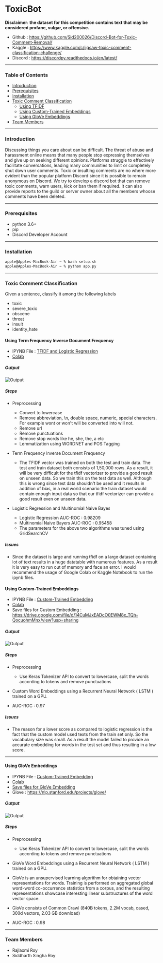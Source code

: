 # ToxicBot

**Disclaimer: the dataset for this competition contains text that may be considered profane, vulgar, or offensive.**

- Github : https://github.com/Sid200026/Discord-Bot-for-Toxic-Comment-Removal/
- Kaggle : https://www.kaggle.com/c/jigsaw-toxic-comment-classification-challenge/
- Discord : https://discordpy.readthedocs.io/en/latest/

---

### Table of Contents

- [ Introduction ](#introduction)
- [ Prerequisites](#prereq)
- [ Installation](#installation)
- [ Toxic Comment Classification](#toxic)
  - [ Using TFIDF](#tfidf)
  - [ Using Custom-Trained Embeddings](#custom)
  - [ Using GloVe Embeddings](#glove)
- [ Team Members](#team)

---

<a name="introduction" />

### Introduction

Discussing things you care about can be difficult. The threat of abuse and harassment online means that many people stop expressing themselves and give up on seeking different opinions. Platforms struggle to effectively facilitate conversations, leading many communities to limit or completely shut down user comments. Toxic or insulting comments are no where more evident than the popular platform Discord since it is possible to remain anonymous on Discord. We try to develop a discord bot that can remove toxic comments, warn users, kick or ban them if required. It can also provide reports to the guild or server owner about all the members whoose comments have been deleted.

---

<a name="prereq" />

### Prerequisites

- python 3.6+
- pip
- Discord Developer Account

---

<a name="installation" />

### Installation

```bash
apple@Apples-MacBook-Air ~ % bash setup.sh
apple@Apples-MacBook-Air ~ % python app.py
```

---

<a name="toxic" />

### Toxic Comment Classification

Given a sentence, classify it among the following labels

- toxic
- severe_toxic
- obscene
- threat
- insult
- identity_hate

<a name="tfidf" />

#### Using Term Frequency Inverse Document Frequency

- IPYNB File : [TFIDF and Logistic Regression](ML/Toxic_Comment_Classifier_tfidf.ipynb)
- [Colab](https://colab.research.google.com/drive/1dRvXLOSmEwfRRIctLiTROt4-UVGxbXtk?usp=sharing)

##### Output

<img src="https://github.com/Sid200026/Discord-Bot-for-Toxic-Comment-Removal/blob/master/ML/Output/Logistic%20Regression%20using%20TFIDF.png" alt="Output"/>

##### Steps

- Preprocessing

  - Convert to lowercase
  - Remove abbreviation, \n, double space, numeric, special characters. For example wont or won't will be converted into will not.
  - Remove url
  - Remove punctuations
  - Remove stop words like he, she, the, a etc
  - Lemmatization using WORDNET and POS Tagging

- Term Frequency Inverse Document Frequency
  - The TFIDF vector was trained on both the test and train data. The test and train dataset both consists of 1,50,000 rows. As a result, it will be very difficult for the tfidf vectorizer to provide a good result on unseen data. So we train this on the test data as well. Although this is wrong since test data shouldn't be used and it results in addition of bias, in a real world scenario the train dataset would contain enough input data so that our tfidf vectorizer can provide a good result even on unseen data.
- Logistic Regression and Multinomial Naive Bayes
  - Logistic Regression AUC-ROC : 0.98209
  - Multinomial Naive Bayers AUC-ROC : 0.95458
  - The parameters for the above two algorithms was tuned using GridSearchCV

##### Issues

- Since the dataset is large and running tfidf on a large dataset containing lot of text results in a huge datatable with numerous features. As a result it is very easy to run out of memory and face an error. I would recommend the usage of Google Colab or Kaggle Notebook to run the ipynb files.

<a name="custom" />

#### Using Custom-Trained Embeddings

- IPYNB File : [Custom-Trained Embedding](ML/Toxic_Comment_Classification_Custom_Word_Embedding.ipynb)
- [Colab](https://colab.research.google.com/drive/1N6y43z2ioQp0fMYrRlDfnrLdtSQIDQk0?usp=sharing)
- Save files for Custom Embedding : https://drive.google.com/file/d/14CuMJxEADcO0EWM8x_TQh-QocuohmMnx/view?usp=sharing

##### Output

<img src="https://github.com/Sid200026/Discord-Bot-for-Toxic-Comment-Removal/blob/master/ML/Output/Custom%20Word%20Embedding.png" alt="Output"/>

##### Steps

- Preprocessing

  - Use Keras Tokenizer API to convert to lowercase, split the words according to tokens and remove punctuations

- Custom Word Embeddings using a Recurrent Neural Network ( LSTM ) trained on a GPU.
- AUC-ROC : 0.97

##### Issues

- The reason for a lower score as compared to logistic regression is the fact that the custom model used texts from the train set only. So the vocabulary size was small. As a result the model failed to provide an accurate embedding for words in the test set and thus resulting in a low score.

---

<a name="glove" />

#### Using GloVe Embeddings

- IPYNB File : [Custom-Trained Embedding](ML/Toxic_Comment_Classification_using_Pre_Trained_Word_Embeddings.ipynb)
- [Colab](https://colab.research.google.com/drive/1N6y43z2ioQp0fMYrRlDfnrLdtSQIDQk0?usp=sharing)
- [Save files for GloVe Embedding](https://drive.google.com/file/d/1URy7DYLAT2yFoaUQSgwQWdMTM6u6qsMP/view?usp=sharing)
- Glove : https://nlp.stanford.edu/projects/glove/

##### Output

<img src="https://github.com/Sid200026/Discord-Bot-for-Toxic-Comment-Removal/blob/master/ML/Output/GloVe%20Embedding.png" alt="Output"/>

##### Steps

- Preprocessing

  - Use Keras Tokenizer API to convert to lowercase, split the words according to tokens and remove punctuations

- GloVe Word Embeddings using a Recurrent Neural Network ( LSTM ) trained on a GPU.
- GloVe is an unsupervised learning algorithm for obtaining vector representations for words. Training is performed on aggregated global word-word co-occurrence statistics from a corpus, and the resulting representations showcase interesting linear substructures of the word vector space.
- GloVe consists of Common Crawl (840B tokens, 2.2M vocab, cased, 300d vectors, 2.03 GB download)
- AUC-ROC : 0.98

---

<a name="team" />

### Team Members

- Rajlaxmi Roy
- Siddharth Singha Roy
